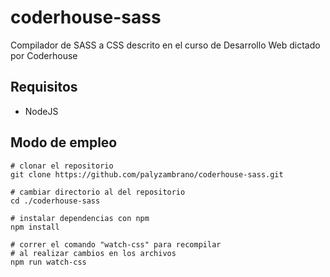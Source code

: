 # coderhouse-sass
Compilador de SASS a CSS descrito en el curso de Desarrollo Web dictado por Coderhouse

## Requisitos

- NodeJS

## Modo de empleo

```shell
# clonar el repositorio
git clone https://github.com/palyzambrano/coderhouse-sass.git

# cambiar directorio al del repositorio
cd ./coderhouse-sass

# instalar dependencias con npm
npm install

# correr el comando "watch-css" para recompilar
# al realizar cambios en los archivos
npm run watch-css
```
